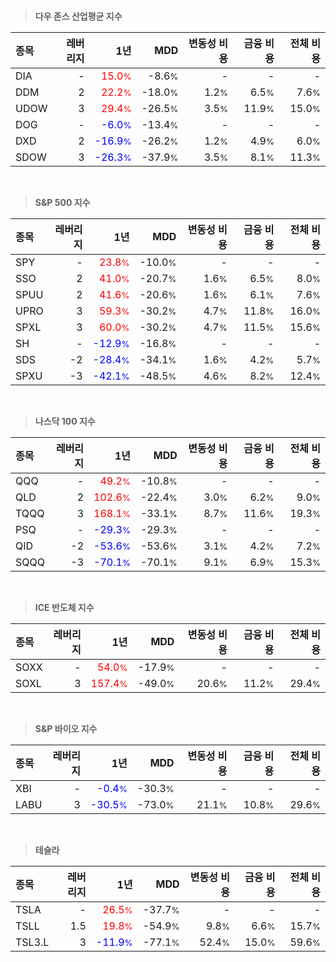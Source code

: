 <br>

> **다우 존스 산업평균 지수**

| **종목** | **레버리지** | **1년** | **MDD** | **변동성 비용** | **금융 비용** | **전체 비용** |
| :------- | -----------: | ------: | ------: | --------------: | ------------: | ------------: |
| DIA | - | <span style="color: red">15.0<small>%</small></span> | -8.6<small>%</small> | - | - | - |
| DDM | 2 | <span style="color: red">22.2<small>%</small></span> | -18.0<small>%</small> | 1.2<small>%</small> | 6.5<small>%</small> | 7.6<small>%</small> |
| UDOW | 3 | <span style="color: red">29.4<small>%</small></span> | -26.5<small>%</small> | 3.5<small>%</small> | 11.9<small>%</small> | 15.0<small>%</small> |
| DOG | - | <span style="color: blue">-6.0<small>%</small></span> | -13.4<small>%</small> | - | - | - |
| DXD | 2 | <span style="color: blue">-16.9<small>%</small></span> | -26.2<small>%</small> | 1.2<small>%</small> | 4.9<small>%</small> | 6.0<small>%</small> |
| SDOW | 3 | <span style="color: blue">-26.3<small>%</small></span> | -37.9<small>%</small> | 3.5<small>%</small> | 8.1<small>%</small> | 11.3<small>%</small> |

<br>

> **S&P 500 지수**

| **종목** | **레버리지** | **1년** | **MDD** | **변동성 비용** | **금융 비용** | **전체 비용** |
| :------- | -----------: | ------: | ------: | --------------: | ------------: | ------------: |
| SPY | - | <span style="color: red">23.8<small>%</small></span> | -10.0<small>%</small> | - | - | - |
| SSO | 2 | <span style="color: red">41.0<small>%</small></span> | -20.7<small>%</small> | 1.6<small>%</small> | 6.5<small>%</small> | 8.0<small>%</small> |
| SPUU | 2 | <span style="color: red">41.6<small>%</small></span> | -20.6<small>%</small> | 1.6<small>%</small> | 6.1<small>%</small> | 7.6<small>%</small> |
| UPRO | 3 | <span style="color: red">59.3<small>%</small></span> | -30.2<small>%</small> | 4.7<small>%</small> | 11.8<small>%</small> | 16.0<small>%</small> |
| SPXL | 3 | <span style="color: red">60.0<small>%</small></span> | -30.2<small>%</small> | 4.7<small>%</small> | 11.5<small>%</small> | 15.6<small>%</small> |
| SH | - | <span style="color: blue">-12.9<small>%</small></span> | -16.8<small>%</small> | - | - | - |
| SDS | -2 | <span style="color: blue">-28.4<small>%</small></span> | -34.1<small>%</small> | 1.6<small>%</small> | 4.2<small>%</small> | 5.7<small>%</small> |
| SPXU | -3 | <span style="color: blue">-42.1<small>%</small></span> | -48.5<small>%</small> | 4.6<small>%</small> | 8.2<small>%</small> | 12.4<small>%</small> |

<br>

> **나스닥 100 지수**

| **종목** | **레버리지** | **1년** | **MDD** | **변동성 비용** | **금융 비용** | **전체 비용** |
| :------- | -----------: | ------: | ------: | --------------: | ------------: | ------------: |
| QQQ | - | <span style="color: red">49.2<small>%</small></span> | -10.8<small>%</small> | - | - | - |
| QLD | 2 | <span style="color: red">102.6<small>%</small></span> | -22.4<small>%</small> | 3.0<small>%</small> | 6.2<small>%</small> | 9.0<small>%</small> |
| TQQQ | 3 | <span style="color: red">168.1<small>%</small></span> | -33.1<small>%</small> | 8.7<small>%</small> | 11.6<small>%</small> | 19.3<small>%</small> |
| PSQ | - | <span style="color: blue">-29.3<small>%</small></span> | -29.3<small>%</small> | - | - | - |
| QID | -2 | <span style="color: blue">-53.6<small>%</small></span> | -53.6<small>%</small> | 3.1<small>%</small> | 4.2<small>%</small> | 7.2<small>%</small> |
| SQQQ | -3 | <span style="color: blue">-70.1<small>%</small></span> | -70.1<small>%</small> | 9.1<small>%</small> | 6.9<small>%</small> | 15.3<small>%</small> |

<br>

> **ICE 반도체 지수**

| **종목** | **레버리지** | **1년** | **MDD** | **변동성 비용** | **금융 비용** | **전체 비용** |
| :------- | -----------: | ------: | ------: | --------------: | ------------: | ------------: |
| SOXX | - | <span style="color: red">54.0<small>%</small></span> | -17.9<small>%</small> | - | - | - |
| SOXL | 3 | <span style="color: red">157.4<small>%</small></span> | -49.0<small>%</small> | 20.6<small>%</small> | 11.2<small>%</small> | 29.4<small>%</small> |

<br>

> **S&P 바이오 지수**

| **종목** | **레버리지** | **1년** | **MDD** | **변동성 비용** | **금융 비용** | **전체 비용** |
| :------- | -----------: | ------: | ------: | --------------: | ------------: | ------------: |
| XBI | - | <span style="color: blue">-0.4<small>%</small></span> | -30.3<small>%</small> | - | - | - |
| LABU | 3 | <span style="color: blue">-30.5<small>%</small></span> | -73.0<small>%</small> | 21.1<small>%</small> | 10.8<small>%</small> | 29.6<small>%</small> |

<br>

> **테슬라**

| **종목** | **레버리지** | **1년** | **MDD** | **변동성 비용** | **금융 비용** | **전체 비용** |
| :------- | -----------: | ------: | ------: | --------------: | ------------: | ------------: |
| TSLA | - | <span style="color: red">26.5<small>%</small></span> | -37.7<small>%</small> | - | - | - |
| TSLL | 1.5 | <span style="color: red">19.8<small>%</small></span> | -54.9<small>%</small> | 9.8<small>%</small> | 6.6<small>%</small> | 15.7<small>%</small> |
| TSL3.L | 3 | <span style="color: blue">-11.9<small>%</small></span> | -77.1<small>%</small> | 52.4<small>%</small> | 15.0<small>%</small> | 59.6<small>%</small> |